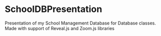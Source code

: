 # SchoolDBPresentation

Presentation of my School Management Database for Database classes.
Made with support of Reveal.js and Zoom.js libraries
